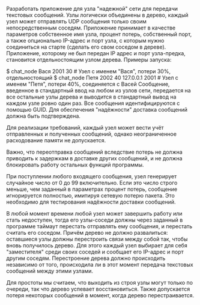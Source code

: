 Разработать приложение для узла "надежной" сети для передачи текстовых сообщений. Узлы логически объединены в дерево, каждый узел может отправлять UDP сообщения только своим непосредственным соседям. Приложение принимает в качестве параметров собственное имя узла, процент потерь, собственный порт, а также опционально IP-адрес и порт узла, с которым нужно соединиться на старте (сделать его свом соседом в дереве). Приложение, которому не был передан IP адрес и порт узла-предка, становится отдельностоящим узлом дерева. Примеры запуска:

$ chat_node Вася 2001 30 # Узел с именем "Вася", потери 30%, отдельностоящий
$ chat_node Петя 2002 40 127.0.0.1 2001 # Узел с именем "Петя", потери 40%, соединяется с Васей
Сообщение, введенное в стандартный ввод на любом из узлов сети, передается на все остальные узлы дерева и выводится в стандартный вывод на каждом узле ровно один раз. Все сообщения идентифицируются с помощью GUID. Для обеспечения "надёжности" доставка сообщений должна быть подтверждена.

Для реализации требований, каждый узел может вести учёт отправленных и полученных сообщений, однако неограниченное расходование памяти не допускается.

Важно, что переотправка сообщений вследствие потерь не должна приводить к задержкам в доставке других сообщений, и не должна блокировать работу остальных функций программы.

При поступлении любого входящего сообщения, узел генерирует случайное число от 0 до 99 включительно. Если это число строго меньше, чем заданный в параметрах процент потерь, сообщение игнорируется полностью, имитируя сетевую потерю пакета. Это необходимо для тестирования надёжности доставки сообщений.

В любой момент времени любой узел может завершить работу или стать недоступен, тогда его узлы-соседи должны через заданный в программе таймаут перестать отправлять ему сообщения, и перестать считать его соседом. Причём дерево не должно развалиться: оставшиеся узлы должны перестроить связи между собой так, чтобы вновь получилось дерево. Для этого каждый узел выбирает для себя "заместителя" среди своих соседей и сообщает его IP-адрес и порт другим соседям. Перестроение дерева должно происходить независимо от того, происходила ли в этот момент передача текстовых сообщений между этими узлами.

Для простоты мы считаем, что выходить из строя узлы могут только по очереди, так что дерево успевает восстановиться. Также допускается потеря некоторых сообщений в момент, когда дерево перестраивается.
